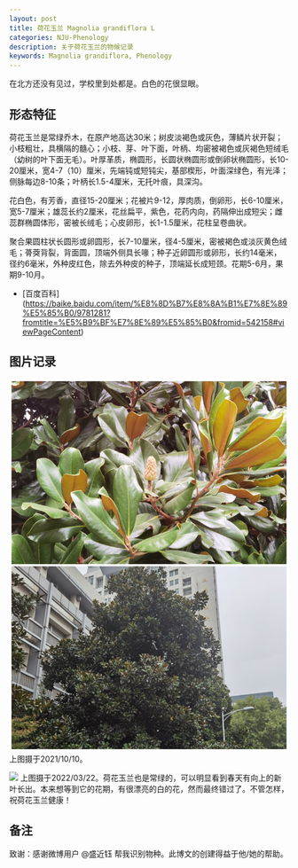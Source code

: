```yaml
---
layout: post
title: 荷花玉兰 Magnolia grandiflora L
categories: NJU-Phenology
description: 关于荷花玉兰的物候记录
keywords: Magnolia grandiflora, Phenology
---
```


在北方还没有见过，学校里到处都是。白色的花很显眼。

## 形态特征

荷花玉兰是常绿乔木，在原产地高达30米；树皮淡褐色或灰色，薄鳞片状开裂；小枝粗壮，具横隔的髓心；小枝、芽、叶下面，叶柄、均密被褐色或灰褐色短绒毛（幼树的叶下面无毛）。叶厚革质，椭圆形，长圆状椭圆形或倒卵状椭圆形，长10-20厘米，宽4-7（10）厘米，先端钝或短钝尖，基部楔形，叶面深绿色，有光泽；侧脉每边8-10条；叶柄长1.5-4厘米，无托叶痕，具深沟。

花白色，有芳香，直径15-20厘米；花被片9-12，厚肉质，倒卵形，长6-10厘米，宽5-7厘米；雄蕊长约2厘米，花丝扁平，紫色，花药内向，药隔伸出成短尖；雌蕊群椭圆体形，密被长绒毛；心皮卵形，长1-1.5厘米，花柱呈卷曲状。

聚合果圆柱状长圆形或卵圆形，长7-10厘米，径4-5厘米，密被褐色或淡灰黄色绒毛；蓇葖背裂，背面圆，顶端外侧具长喙；种子近卵圆形或卵形，长约14毫米，径约6毫米，外种皮红色，除去外种皮的种子，顶端延长成短颈。花期5-6月，果期9-10月。

 - [百度百科]
    (https://baike.baidu.com/item/%E8%8D%B7%E8%8A%B1%E7%8E%89%E5%85%B0/9781281?fromtitle=%E5%B9%BF%E7%8E%89%E5%85%B0&fromid=542158#viewPageContent)

## 图片记录

![](/images/blog/20211010-Magnolia-grandiflora.jpg)
上图摄于2021/10/10。

![](/images/blog/20220322-Magnolia-grandiflora.jpg)
上图摄于2022/03/22。荷花玉兰也是常绿的，可以明显看到春天有向上的新叶长出。本来想等到它的花期，有很漂亮的白的花，然而最终错过了。不管怎样，祝荷花玉兰健康！

## 备注

致谢：感谢微博用户 @盛近钰 帮我识别物种。此博文的创建得益于他/她的帮助。

